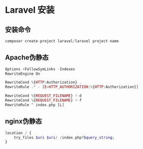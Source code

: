 # Laravel 安装 
## 安装命令
```php
composer create-project laravel/laravel project-name
```
## Apache伪静态
```php
Options +FollowSymLinks -Indexes
RewriteEngine On

RewriteCond %{HTTP:Authorization} .
RewriteRule .* - [E=HTTP_AUTHORIZATION:%{HTTP:Authorization}]

RewriteCond %{REQUEST_FILENAME} !-d
RewriteCond %{REQUEST_FILENAME} !-f
RewriteRule ^ index.php [L]
```

## nginx伪静态
```php
location / {
    try_files $uri $uri/ /index.php?$query_string;
}
```
